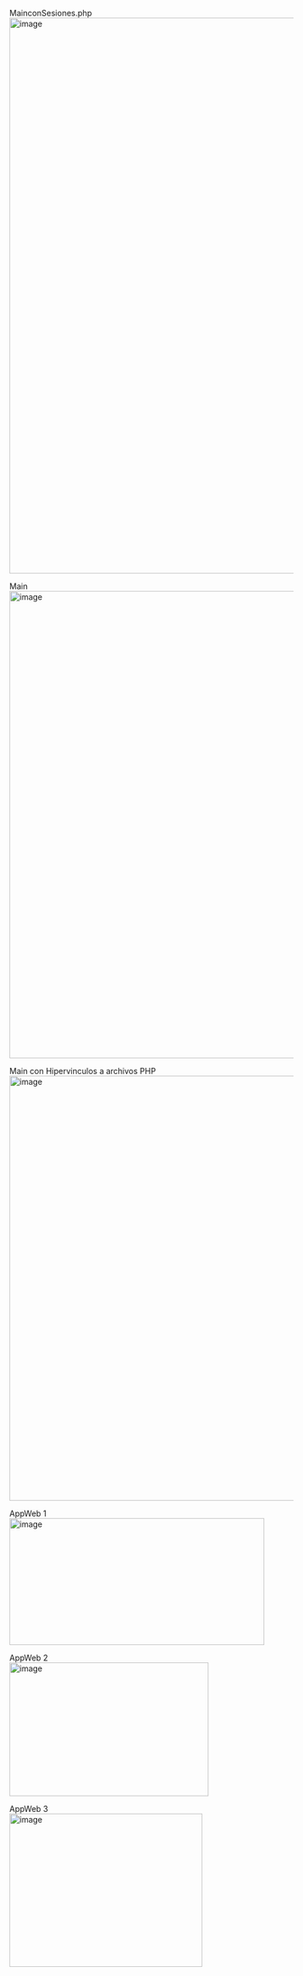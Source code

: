 MainconSesiones.php <br>
<img width="863" height="986" alt="image" src="https://github.com/user-attachments/assets/357bf87b-49ae-418a-b529-3efadc21db34" />

Main <br>
<img width="736" height="829" alt="image" src="https://github.com/user-attachments/assets/cb50f1c5-5ce8-4674-8e1c-c45f12b026bc" />

Main con Hipervinculos a archivos PHP <br>
<img width="730" height="754" alt="image" src="https://github.com/user-attachments/assets/dee66a6c-a23d-471e-ac23-d05f777ffa8a" />


AppWeb 1 <br>
<img width="452" height="225" alt="image" src="https://github.com/user-attachments/assets/6a470823-3f8f-418a-a14d-a59201e669b2" />

AppWeb 2<br>
<img width="353" height="237" alt="image" src="https://github.com/user-attachments/assets/1babaced-2747-4ede-b7ec-b760dbaa468f" />

AppWeb 3 <br>
<img width="342" height="272" alt="image" src="https://github.com/user-attachments/assets/046574d3-b824-44af-807e-5f541e3d7ccb" />
